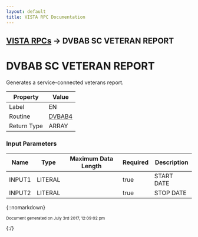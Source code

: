 ```yaml
---
layout: default
title: VISTA RPC Documentation
---
```


## [VISTA RPCs](TableOfContents) &#8594; DVBAB SC VETERAN REPORT
# DVBAB SC VETERAN REPORT

Generates a service-connected veterans report.

Property | Value
--- | ---
Label | EN
Routine | [DVBAB4](http://code.osehra.org/dox/Routine_DVBAB4_source.html)
Return Type | ARRAY


### Input Parameters

Name | Type | Maximum Data Length | Required | Description
--- | --- | --- | --- | ---
INPUT1 | LITERAL |  | true | START DATE
INPUT2 | LITERAL |  | true | STOP DATE



{::nomarkdown} <br/><p style="font-size: 11px">Document generated on July 3rd 2017, 12:09:02 pm</p>{:/}